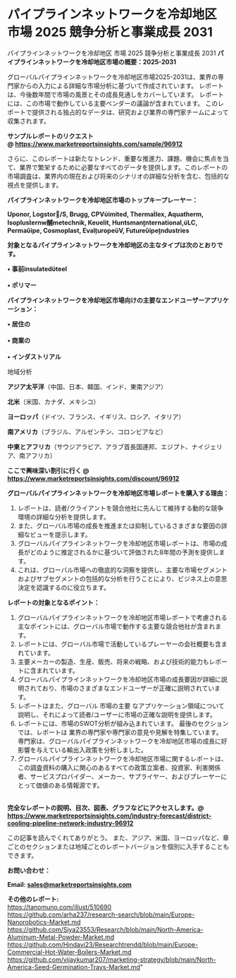 # パイプラインネットワークを冷却地区 市場 2025 競争分析と事業成長 2031
パイプラインネットワークを冷却地区 市場 2025 競争分析と事業成長 2031
<strong><b>パイプラインネットワークを冷却地区市場の概要：2025-2031</b></strong>

グローバルパイプラインネットワークを冷却地区市場2025-2031は、業界の専門家からの入力による詳細な市場分析に基づいて作成されています。 レポートは、今後数年間で市場の風景とその成長見通しをカバーしています。 レポートには、この市場で動作している主要ベンダーの議論が含まれています。 このレポートで提供される独占的なデータは、研究および業界の専門家チームによって収集されます。

<strong>サンプルレポートのリクエスト @ <a href=https://www.marketreportsinsights.com/sample/96912>https://www.marketreportsinsights.com/sample/96912</a></strong>

さらに、このレポートは新たなトレンド、重要な推進力、課題、機会に焦点を当て、業界で繁栄するために必要なすべてのデータを提供します。このレポートの市場調査は、業界内の現在および将来のシナリオの詳細な分析を含む、包括的な視点を提供します。

<strong>パイプラインネットワークを冷却地区市場のトップキープレーヤー：</strong>

<strong>Uponor, Logstor/S, Brugg, CPVimited, Thermalex, Aquatherm, Isoplusernw酺metechnik, Keelit, Huntsmannternational,LC, Permaipe, Cosmoplast, EvaluropeV, Futureipendustries</strong>

<strong><b>対象となるパイプラインネットワークを冷却地区の主なタイプは次のとおりです。</b></strong>

<strong>• 事前insulatedteel<br><br>• ポリマー</strong>

<strong><b>パイプラインネットワークを冷却地区市場向けの主要なエンドユーザーアプリケーション：</b></strong>

<strong>• 居住の<br><br>• 商業の<br><br>• インダストリアル</strong>

 地域分析

<strong><b>アジア太平洋</b></strong>（中国、日本、韓国、インド、東南アジア）

<strong><b>北米</b></strong>（米国、カナダ、メキシコ）

<strong><b>ヨーロッパ</b></strong>（ドイツ、フランス、イギリス、ロシア、イタリア）

<strong><b>南アメリカ</b></strong>（ブラジル、アルゼンチン、コロンビアなど）

<strong><b>中東とアフリカ</b></strong>（サウジアラビア、アラブ首長国連邦、エジプト、ナイジェリア、南アフリカ）

<strong>ここで興味深い割引に行く @ <a href=https://www.marketreportsinsights.com/discount/96912>https://www.marketreportsinsights.com/discount/96912</a></strong>

<strong><b>グローバルパイプラインネットワークを冷却地区市場レポートを購入する理由：</b></strong>
<ol>
  <li>レポートは、読者/クライアントを競合他社に先んじて維持する動的な競争環境の詳細な分析を提供します。</li>
  <li>また、グローバル市場の成長を推進または抑制しているさまざまな要因の詳細なビューを提示します。</li>
  <li>グローバルパイプラインネットワークを冷却地区市場レポートは、市場の成長がどのように推定されるかに基づいて評価された8年間の予測を提供します。</li>
  <li>これは、グローバル市場への徹底的な洞察を提供し、主要な市場セグメントおよびサブセグメントの包括的な分析を行うことにより、ビジネス上の意思決定を認識するのに役立ちます。</li>
</ol>
<strong><b>レポートの対象となるポイント：</b></strong>
<ol>
  <li>グローバルパイプラインネットワークを冷却地区市場レポートで考慮される主なポイントには、グローバル市場で動作する主要な競合他社が含まれます。</li>
  <li>レポートには、グローバル市場で活動しているプレーヤーの会社概要も含まれています。</li>
  <li>主要メーカーの製造、生産、販売、将来の戦略、および技術的能力もレポートに含まれています。</li>
  <li>グローバルパイプラインネットワークを冷却地区市場の成長要因が詳細に説明されており、市場のさまざまなエンドユーザーが正確に説明されています。</li>
  <li>レポートはまた、グローバル 市場の主要 なアプリケーション領域について説明し、それによって読者/ユーザーに市場の正確な説明を提供します。</li>
  <li>レポートには、市場のSWOT分析が組み込まれています。 最後のセクションでは、レポートは 業界の専門家や専門家の意見や見解を特集しています。 専門家は、グローバルパイプラインネットワークを冷却地区市場の成長に好影響を与えている輸出入政策を分析しました。</li>
  <li>グローバルパイプラインネットワークを冷却地区市場に関するレポートは、この調査資料の購入に関心のあるすべての政策立案者、投資家、利害関係者、サービスプロバイダー、メーカー、サプライヤー、およびプレーヤーにとって価値のある情報源です。</li>
</ol><br>
<strong>完全なレポートの説明、目次、図表、グラフなどにアクセスします。@ <a href=https://www.marketreportsinsights.com/industry-forecast/district-cooling-pipeline-network-industry-96912>https://www.marketreportsinsights.com/industry-forecast/district-cooling-pipeline-network-industry-96912</a></strong>

この記事を読んでくれてありがとう。 また、アジア、米国、ヨーロッパなど、章ごとのセクションまたは地域ごとのレポートバージョンを個別に入手することもできます。

<strong><b>お問い合わせ：</b></strong>

<strong>Email: </strong><a href=mailto:sales@marketreportsinsights.com><strong>sales@marketreportsinsights.com</strong></a>

<strong>その他のレポート:</strong>
<br>
<a href=https://tanomuno.com/illust/510690>https://tanomuno.com/illust/510690</a>
<br>
<a href=https://github.com/arha237/research-search/blob/main/Europe-Nanorobotics-Market.md>https://github.com/arha237/research-search/blob/main/Europe-Nanorobotics-Market.md</a>
<br>
<a href=https://github.com/Siya23553/Research/blob/main/North-America-Aluminum-Metal-Powder-Market.md>https://github.com/Siya23553/Research/blob/main/North-America-Aluminum-Metal-Powder-Market.md</a>
<br>
<a href=https://github.com/Hindavi23/Researchtrendd/blob/main/Europe-Commercial-Hot-Water-Boilers-Market.md>https://github.com/Hindavi23/Researchtrendd/blob/main/Europe-Commercial-Hot-Water-Boilers-Market.md</a>
<br>
<a href=https://github.com/vijaykumar207/marketing-strategy/blob/main/North-America-Seed-Germination-Trays-Market.md>https://github.com/vijaykumar207/marketing-strategy/blob/main/North-America-Seed-Germination-Trays-Market.md</a>"
